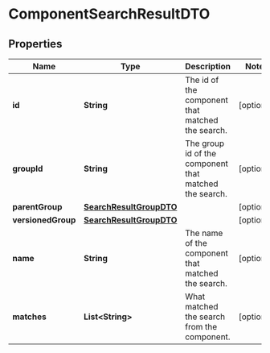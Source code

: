

# ComponentSearchResultDTO

## Properties

Name | Type | Description | Notes
------------ | ------------- | ------------- | -------------
**id** | **String** | The id of the component that matched the search. |  [optional]
**groupId** | **String** | The group id of the component that matched the search. |  [optional]
**parentGroup** | [**SearchResultGroupDTO**](SearchResultGroupDTO.md) |  |  [optional]
**versionedGroup** | [**SearchResultGroupDTO**](SearchResultGroupDTO.md) |  |  [optional]
**name** | **String** | The name of the component that matched the search. |  [optional]
**matches** | **List&lt;String&gt;** | What matched the search from the component. |  [optional]



